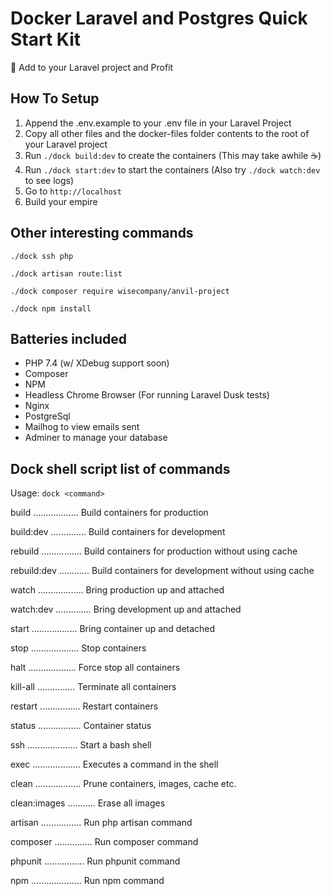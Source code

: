 # Docker Laravel and Postgres Quick Start Kit

🚀 Add to your Laravel project and Profit

## How To Setup

1. Append the .env.example to your .env file in your Laravel Project
2. Copy all other files and the docker-files folder contents to the root of your Laravel project
3. Run `./dock build:dev` to create the containers (This may take awhile ☕️)
4. Run `./dock start:dev` to start the containers (Also try `./dock watch:dev` to see logs)
5. Go to `http://localhost`
6. Build your empire

## Other interesting commands

`./dock ssh php`

`./dock artisan route:list`

`./dock composer require wisecompany/anvil-project`

`./dock npm install`

## Batteries included

- PHP 7.4 (w/ XDebug support soon)
- Composer
- NPM
- Headless Chrome Browser (For running Laravel Dusk tests)
- Nginx
- PostgreSql
- Mailhog to view emails sent
- Adminer to manage your database

## Dock shell script list of commands

Usage: `dock <command>`

build .................. Build containers for production

build:dev .............. Build containers for development

rebuild ................ Build containers for production without using cache

rebuild:dev ............ Build containers for development without using cache

watch .................. Bring production up and attached

watch:dev .............. Bring development up and attached

start .................. Bring container up and detached

stop ................... Stop containers

halt ................... Force stop all containers

kill-all ............... Terminate all containers

restart ................ Restart containers

status ................. Container status

ssh .................... Start a bash shell

exec ................... Executes a command in the shell

clean .................. Prune containers, images, cache etc.

clean:images ........... Erase all images

artisan ................ Run php artisan command

composer ............... Run composer command

phpunit ................ Run phpunit command

npm .................... Run npm command
